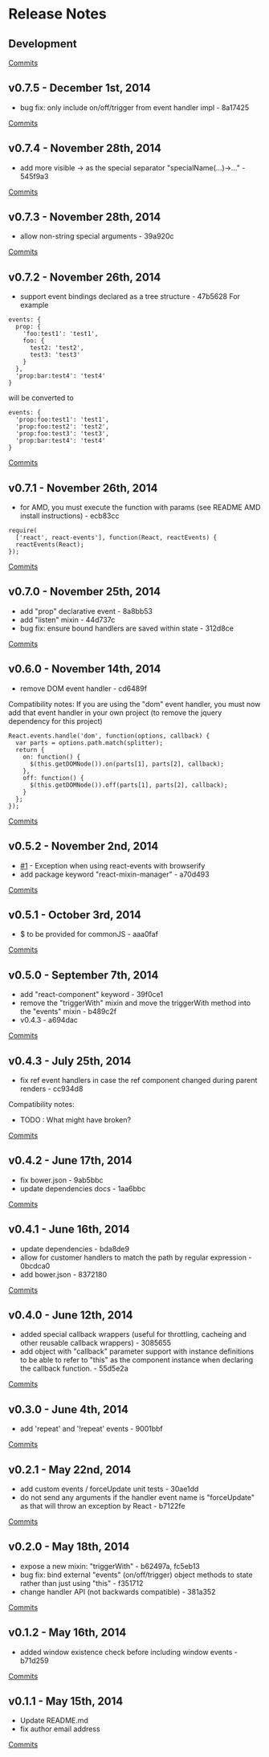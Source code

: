 # Release Notes

## Development

[Commits](https://github.com/jhudson8/react-events/compare/v0.7.5...master)

## v0.7.5 - December 1st, 2014
- bug fix: only include on/off/trigger from event handler impl - 8a17425


[Commits](https://github.com/jhudson8/react-events/compare/v0.7.4...v0.7.5)

## v0.7.4 - November 28th, 2014
- add more visible -> as the special separator "specialName(...)->..." - 545f9a3


[Commits](https://github.com/jhudson8/react-events/compare/v0.7.3...v0.7.4)

## v0.7.3 - November 28th, 2014
- allow non-string special arguments - 39a920c


[Commits](https://github.com/jhudson8/react-events/compare/v0.7.2...v0.7.3)

## v0.7.2 - November 26th, 2014
- support event bindings declared as a tree structure - 47b5628
For example
```
events: {
  prop: {
    'foo:test1': 'test1',
    foo: {
      test2: 'test2',
      test3: 'test3'
    }
  },
  'prop:bar:test4': 'test4'
}
```
will be converted to
```
events: {
  'prop:foo:test1': 'test1',
  'prop:foo:test2': 'test2',
  'prop:foo:test3': 'test3',
  'prop:bar:test4': 'test4'
}
```


[Commits](https://github.com/jhudson8/react-events/compare/v0.7.1...v0.7.2)

## v0.7.1 - November 26th, 2014
- for AMD, you must execute the function with params (see README AMD install instructions) - ecb83cc
```
require(
  ['react', react-events'], function(React, reactEvents) {
  reactEvents(React); 
});
```


[Commits](https://github.com/jhudson8/react-events/compare/v0.7.0...v0.7.1)

## v0.7.0 - November 25th, 2014
- add "prop" declarative event - 8a8bb53
- add "listen" mixin - 44d737c
- bug fix: ensure bound handlers are saved within state - 312d8ce


[Commits](https://github.com/jhudson8/react-events/compare/v0.6.0...v0.7.0)

## v0.6.0 - November 14th, 2014
- remove DOM event handler - cd6489f

Compatibility notes:
If you are using the "dom" event handler, you must now add that event handler in your own project (to remove the jquery dependency for this project)

```
React.events.handle('dom', function(options, callback) {
  var parts = options.path.match(splitter);
  return {
    on: function() {
      $(this.getDOMNode()).on(parts[1], parts[2], callback);
    },
    off: function() {
      $(this.getDOMNode()).off(parts[1], parts[2], callback);
    }
  };
});
```

[Commits](https://github.com/jhudson8/react-events/compare/v0.5.2...v0.6.0)

## v0.5.2 - November 2nd, 2014
- [#1](https://github.com/jhudson8/react-events/issues/1) - Exception when using react-events with browserify
- add package keyword "react-mixin-manager" - a70d493

[Commits](https://github.com/jhudson8/react-events/compare/v0.5.1...v0.5.2)

## v0.5.1 - October 3rd, 2014
- $ to be provided for commonJS - aaa0faf

[Commits](https://github.com/jhudson8/react-events/compare/v0.5.0...v0.5.1)

## v0.5.0 - September 7th, 2014
- add "react-component" keyword - 39f0ce1
- remove the "triggerWith" mixin and move the triggerWith method into the "events" mixin - b489c2f
- v0.4.3 - a694dac

[Commits](https://github.com/jhudson8/react-events/compare/v0.4.3...v0.5.0)

## v0.4.3 - July 25th, 2014
- fix ref event handlers in case the ref component changed during parent renders - cc934d8

Compatibility notes:
- TODO : What might have broken?

[Commits](https://github.com/jhudson8/react-events/compare/v0.4.2...v0.4.3)

## v0.4.2 - June 17th, 2014
- fix bower.json - 9ab5bbc
- update dependencies docs - 1aa6bbc

[Commits](https://github.com/jhudson8/react-events/compare/v0.4.1...v0.4.2)

## v0.4.1 - June 16th, 2014
- update dependencies - bda8de9
- allow for customer handlers to match the path by regular expression - 0bcdca0
- add bower.json - 8372180

[Commits](https://github.com/jhudson8/react-events/compare/v0.4.0...v0.4.1)

## v0.4.0 - June 12th, 2014
- added special callback wrappers (useful for throttling, cacheing and other reusable callback wrappers) - 3085655
- add object with "callback" parameter support with instance definitions to be able to refer to "this" as the component instance when declaring the callback function. - 55d5e2a

[Commits](https://github.com/jhudson8/react-events/compare/v0.3.0...v0.4.0)

## v0.3.0 - June 4th, 2014
- add 'repeat' and '!repeat' events - 9001bbf

[Commits](https://github.com/jhudson8/react-events/compare/v0.2.1...v0.3.0)

## v0.2.1 - May 22nd, 2014
- add custom events / forceUpdate unit tests - 30ae1dd
- do not send any arguments if the handler event name is "forceUpdate" as that will throw an exception by React - b7122fe

[Commits](https://github.com/jhudson8/react-events/compare/v0.2.0...v0.2.1)

## v0.2.0 - May 18th, 2014
- expose a new mixin: "triggerWith" - b62497a, fc5eb13
- bug fix: bind external "events" (on/off/trigger) object methods to state rather than just using "this" - f351712
- change handler API (not backwards compatible) - 381a352

[Commits](https://github.com/jhudson8/react-events/compare/v0.1.2...v0.2.0)

## v0.1.2 - May 16th, 2014
- added window existence check before including window events - b71d259

[Commits](https://github.com/jhudson8/react-events/compare/v0.1.1...v0.1.2)

## v0.1.1 - May 15th, 2014
- Update README.md
- fix author email address

[Commits](https://github.com/jhudson8/react-events/compare/1341bec...v0.1.1)
